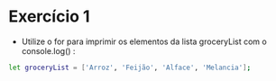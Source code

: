 # Exercício 1
* Utilize o for para imprimir os elementos da lista groceryList com o console.log() :

```bash
let groceryList = ['Arroz', 'Feijão', 'Alface', 'Melancia'];
```